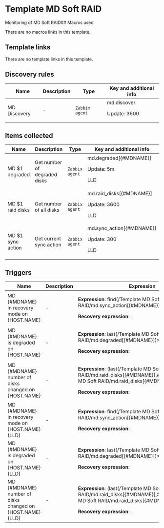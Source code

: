 # Template MD Soft RAID

Monitoring of MD Soft RAID## Macros used

There are no macros links in this template.

## Template links

There are no template links in this template.

## Discovery rules

|Name|Description|Type|Key and additional info|
|----|-----------|----|----|
|MD Discovery|<p>-</p>|`Zabbix agent`|md.discover<p>Update: 3600</p>|


## Items collected

|Name|Description|Type|Key and additional info|
|----|-----------|----|----|
|MD $1 degraded|<p>Get number of degraded disks</p>|`Zabbix agent`|md.degraded[{#MDNAME}]<p>Update: 5m</p><p>LLD</p>|
|MD $1 raid disks|<p>Get number of all disks</p>|`Zabbix agent`|md.raid_disks[{#MDNAME}]<p>Update: 3600</p><p>LLD</p>|
|MD $1 sync action|<p>Get current sync action</p>|`Zabbix agent`|md.sync_action[{#MDNAME}]<p>Update: 300</p><p>LLD</p>|


## Triggers

|Name|Description|Expression|Priority|
|----|-----------|----------|--------|
|MD {#MDNAME} in recovery mode on {HOST.NAME}|<p>-</p>|<p>**Expression**: find(/Template MD Soft RAID/md.sync_action[{#MDNAME}],,"like","recover")=1</p><p>**Recovery expression**: </p>|information|
|MD {#MDNAME} is degraded on {HOST.NAME}|<p>-</p>|<p>**Expression**: last(/Template MD Soft RAID/md.degraded[{#MDNAME}])>0</p><p>**Recovery expression**: </p>|high|
|MD {#MDNAME} number of disks changed on {HOST.NAME}|<p>-</p>|<p>**Expression**: (last(/Template MD Soft RAID/md.raid_disks[{#MDNAME}],#1)<>last(/Template MD Soft RAID/md.raid_disks[{#MDNAME}],#2))>0</p><p>**Recovery expression**: </p>|warning|
|MD {#MDNAME} in recovery mode on {HOST.NAME} (LLD)|<p>-</p>|<p>**Expression**: find(/Template MD Soft RAID/md.sync_action[{#MDNAME}],,"like","recover")=1</p><p>**Recovery expression**: </p>|information|
|MD {#MDNAME} is degraded on {HOST.NAME} (LLD)|<p>-</p>|<p>**Expression**: last(/Template MD Soft RAID/md.degraded[{#MDNAME}])>0</p><p>**Recovery expression**: </p>|high|
|MD {#MDNAME} number of disks changed on {HOST.NAME} (LLD)|<p>-</p>|<p>**Expression**: (last(/Template MD Soft RAID/md.raid_disks[{#MDNAME}],#1)<>last(/Template MD Soft RAID/md.raid_disks[{#MDNAME}],#2))>0</p><p>**Recovery expression**: </p>|warning|

